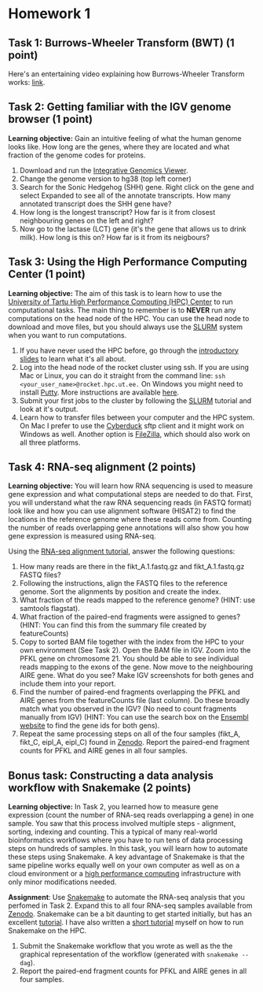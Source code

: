 # Homework 1
## Task 1: Burrows-Wheeler Transform (BWT) (1 point)
Here's an entertaining video explaining how Burrows-Wheeler Transform works: [link](https://www.youtube.com/watch?v=4WRANhDiSHM).

## Task 2: Getting familiar with the IGV genome browser (1 point)
**Learning objective:** Gain an intuitive feeling of what the human genome looks like. How long are the genes, where they are located and what fraction of the genome codes for proteins.

 1. Download and run the [Integrative Genomics Viewer](http://software.broadinstitute.org/software/igv/).
 2. Change the genome version to hg38 (top left corner)
 3. Search for the Sonic Hedgehog (SHH) gene. Right click on the gene and select Expanded to see all of the annotate transcripts. How many annotated transcript does the SHH gene have?
 4. How long is the longest transcript? How far is it from closest neighbouring genes on the left and right?
 5. Now go to the lactase (LCT) gene (it's the gene that allows us to drink milk). How long is this on? How far is it from its neigbours?

## Task 3: Using the High Performance Computing Center (1 point)
**Learning objective:** The aim of this task is to learn how to use the [University of Tartu High Performance Computing (HPC) Center](https://hpc.ut.ee/en/home/) to run computational tasks. The main thing to remember is to **NEVER** run any computations on the head node of the HPC. You can use the head node to download and move files, but you should always use the [SLURM](https://hpc.ut.ee/en/slurm/) system when you want to run computations.

 1. If you have never used the HPC before, go through the [introductory slides](https://docs.google.com/presentation/d/1XhA4YnnZ-Gzuyo-_PghMcu_X-fXe_EUhiW2bHoABwgI/edit#slide=id.g3308ddf0d8_2_160) to learn what it's all about. 
 2. Log into the head node of the rocket cluster using ssh. If you are using Mac or Linux, you can do it straight from the command line: `ssh <your_user_name>@rocket.hpc.ut.ee.` On Windows you might need to install [Putty](https://www.putty.org/). More instructions are available [here](https://hpc.ut.ee/en/using-ssh/). 
 3. Submit your first jobs to the cluster by following the [SLURM](https://hpc.ut.ee/en/slurm/) tutorial and look at it's output.
 4. Learn how to transfer files between your computer and the HPC system. On Mac I prefer to use the [Cyberduck](https://cyberduck.io/) sftp client and it might work on Windows as well. Another option is [FileZilla](https://filezilla-project.org/), which should also work on all three platforms. 

## Task 4: RNA-seq alignment (2 points)
**Learning objective:** You will learn how RNA sequencing is used to measure gene expression and what computational steps are needed to do that. First, you will understand what the raw RNA sequencing reads (in FASTQ format) look like and how you can use alignment software (HISAT2) to find the locations in the reference genome where these reads come from. Counting the number of reads overlapping gene annotations will also show you how gene expression is measured using RNA-seq. 

Using the [RNA-seq alignment tutorial](https://github.com/kauralasoo/MTAT.03.239_Bioinformatics/blob/master/RNA-seq_alignment.md), answer the following questions:

 1. How many reads are there in the fikt_A.1.fastq.gz and fikt_A.1.fastq.gz FASTQ files?
 2. Following the instructions, align the FASTQ files to the reference genome. Sort the alignments by position and create the index.
 3. What fraction of the reads mapped to the reference genome? (HINT: use samtools flagstat).
 4. What fraction of the paired-end fragments were assigned to genes? (HINT: You can find this from the summary file created by featureCounts)
 5. Copy to sorted BAM file together with the index from the HPC to your own environment (See Task 2). Open the BAM file in IGV. Zoom into the PFKL gene on chromosome 21. You should be able to see individual reads mapping to the exons of the gene. Now move to the neighbouring AIRE gene. What do you see? Make IGV screenshots for both genes and include them into your report.
 6. Find the number of paired-end fragments overlapping the PFKL and AIRE genes from the featureCounts file (last column). Do these broadly match what you observed in the IGV? (No need to count fragments manually from IGV) (HINT: You can use the search box on the [Ensembl website](http://www.ensembl.org/) to find the gene ids for both gens).
 7. Repeat the same processing steps on all of the four samples (fikt_A, fikt_C, eipl_A, eipl_C) found in [Zenodo](https://zenodo.org/record/1173306).  Report the paired-end fragment counts for PFKL and AIRE genes in all four samples.

## Bonus task: Constructing a data analysis workflow with Snakemake (2 points)
**Learning objective:** In Task 2, you learned how to measure gene expression (count the number of RNA-seq reads overlapping a gene) in one sample. You saw that this process involved multiple steps - alignment, sorting, indexing and counting. This a typical of many real-world bioinformatics workflows where you have to run tens of data processing steps on hundreds of samples. In this task, you will learn how to automate these steps using Snakemake. A key advantage of Snakemake is that the same pipeline works equally well on your own computer as well as on a cloud environment or a [high performance computing](https://hpc.ut.ee/en_US) infrastructure with only minor modifications needed.

**Assignment**: Use [Snakemake](https://snakemake.readthedocs.io/en/stable/tutorial/tutorial.html) to automate the RNA-seq analysis that you perfomed in Task 2. Expand this to all four RNA-seq samples available from [Zenodo](https://zenodo.org/record/1173306). Snakemake can be a bit daunting to get started initially, but has an excellent [tutorial](https://snakemake.readthedocs.io/en/stable/tutorial/tutorial.html). I have also written a [short tutorial](https://github.com/kauralasoo/MTAT.03.239_Bioinformatics/blob/master/Snakemake_tutorial.md) myself on how to run Snakemake on the HPC. 

 1. Submit the Snakemake workflow that you wrote as well as the the graphical representation of the workflow (generated with `snakemake --dag`).
 2. Report the paired-end fragment counts for PFKL and AIRE genes in all four samples.

<!--stackedit_data:
eyJoaXN0b3J5IjpbLTcxODkzMzg5OCwtNzQwMzkwNTEzLC00Nj
kwMjc5MzUsMTQ4MjQ5Nzk3MiwxODA0Njg4NDYxLC03NzY2MDE5
OTEsNTcxNzY4MzQ4LC05NDU3MTY1NzksMTY0Mzc0Mjg0NV19
-->